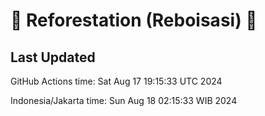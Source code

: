 
# 🌳 Reforestation (Reboisasi) 🌲

## Last Updated

GitHub Actions time: Sat Aug 17 19:15:33 UTC 2024

Indonesia/Jakarta time: Sun Aug 18 02:15:33 WIB 2024
